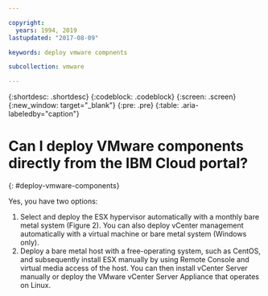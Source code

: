 ```yaml
---

copyright:
  years: 1994, 2019
lastupdated: "2017-08-09"

keywords: deploy vmware compnents

subcollection: vmware

---
```


{:shortdesc: .shortdesc}
{:codeblock: .codeblock}
{:screen: .screen}
{:new_window: target="_blank"}
{:pre: .pre}
{:table: .aria-labeledby="caption"}

# Can I deploy VMware components directly from the IBM Cloud portal?
{: #deploy-vmware-components}

Yes, you have two options:

1. Select and deploy the ESX hypervisor automatically with a monthly bare metal system (Figure 2). You can also deploy vCenter management automatically with a virtual machine or bare metal system (Windows only).
2. Deploy a bare metal host with a free-operating system, such as CentOS, and subsequently install ESX manually by using Remote Console and virtual media access of the host. You can then install vCenter Server manually or deploy the VMware vCenter Server Appliance that operates on Linux.
